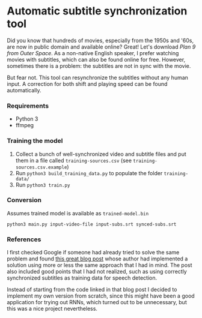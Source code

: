 # Automatic subtitle synchronization tool

Did you know that hundreds of movies, especially from the 1950s and '60s,
are now in public domain and available online? Great! Let's download
_Plan 9 from Outer Space_. As a non-native English speaker, I prefer watching
movies with subtitles, which can also be found online for free. However, sometimes
there is a problem: the subtitles are not in sync with the movie.

But fear not. This tool can resynchronize the subtitles without any human input.
A correction for both shift and playing speed can be found automatically.

### Requirements

 * Python 3
 * ffmpeg

### Training the model

 1. Collect a bunch of well-synchronized video and subtitle files and put them
    in a file called `training-sources.csv` (see `training-sources.csv.example`)
 2. Run `python3 build_training_data.py` to populate the folder `training-data/`
 3. Run `python3 train.py`

### Conversion

Assumes trained model is available as `trained-model.bin`

    python3 main.py input-video-file input-subs.srt synced-subs.srt

### References

I first checked Google if someone had already tried to solve the same problem and found
[this great blog post](https://albertosabater.github.io/Automatic-Subtitle-Synchronization/)
whose author had implemented a solution using more or less the same approach that
I had in mind. The post also included good points that I had not realized, such as
using correctly synchronized subtitles as training data for speech detection.

Instead of starting from the code linked in that blog post I decided to implement my
own version from scratch, since this might have been a good application for trying out
RNNs, which turned out to be unnecessary, but this was a nice project nevertheless.
